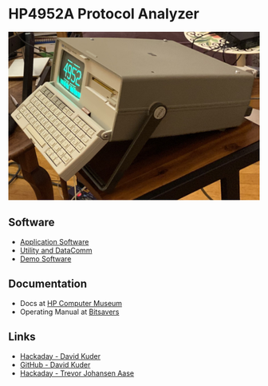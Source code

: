 # HP4952A Protocol Analyzer

![HP4952A](pix/hp4952a.jpg)

## Software

* [Application Software](http://www.hpmuseum.net/display_item.php?sw=589)
* [Utility and DataComm](http://www.hpmuseum.net/display_item.php?sw=588)
* [Demo Software](http://www.hpmuseum.net/display_item.php?sw=394)


## Documentation

* Docs at [HP Computer Museum](http://www.hpmuseum.net/exhibit.php?hwdoc=1123)
* Operating Manual at [Bitsavers](http://www.bitsavers.org/test_equipment/hp/4952/)


## Links

* [Hackaday - David Kuder](https://hackaday.io/project/162448-hacking-the-4952)
* [GitHub - David Kuder](https://github.com/dkgrizzly/4952oss)
* [Hackaday - Trevor Johansen Aase](https://hackaday.io/project/163027-hp-4952a-turned-general-purpose-cpm-machine)
